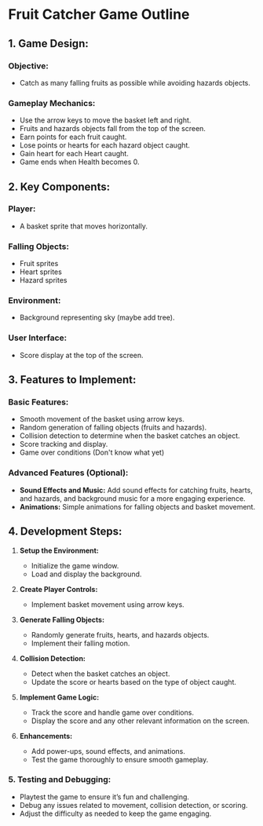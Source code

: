# **Fruit Catcher Game Outline**

## **1. Game Design:**

### **Objective:**

- Catch as many falling fruits as possible while avoiding hazards objects.

### **Gameplay Mechanics:**

- Use the arrow keys to move the basket left and right.
- Fruits and hazards objects fall from the top of the screen.
- Earn points for each fruit caught.
- Lose points or hearts for each hazard object caught.
- Gain heart for each Heart caught.
- Game ends when Health becomes 0.

## **2. Key Components:**

### **Player:**

- A basket sprite that moves horizontally.

### **Falling Objects:**

- Fruit sprites
- Heart sprites 
- Hazard sprites

### **Environment:**

- Background representing sky (maybe add tree).

### **User Interface:**

- Score display at the top of the screen.

## **3. Features to Implement:**

### **Basic Features:**

- Smooth movement of the basket using arrow keys.
- Random generation of falling objects (fruits and hazards).
- Collision detection to determine when the basket catches an object.
- Score tracking and display.
- Game over conditions (Don't know what yet)

### **Advanced Features (Optional):**

- **Sound Effects and Music:** Add sound effects for catching fruits, hearts, and hazards, and background music for a more engaging experience.
- **Animations:** Simple animations for falling objects and basket movement.

## **4. Development Steps:**

1. **Setup the Environment:**

   - Initialize the game window.
   - Load and display the background.

2. **Create Player Controls:**

   - Implement basket movement using arrow keys.

3. **Generate Falling Objects:**

   - Randomly generate fruits, hearts, and hazards objects.
   - Implement their falling motion.

4. **Collision Detection:**

   - Detect when the basket catches an object.
   - Update the score or hearts based on the type of object caught.

5. **Implement Game Logic:**

   - Track the score and handle game over conditions.
   - Display the score and any other relevant information on the screen.

6. **Enhancements:**
   - Add power-ups, sound effects, and animations.
   - Test the game thoroughly to ensure smooth gameplay.

### **5. Testing and Debugging:**

- Playtest the game to ensure it’s fun and challenging.
- Debug any issues related to movement, collision detection, or scoring.
- Adjust the difficulty as needed to keep the game engaging.
